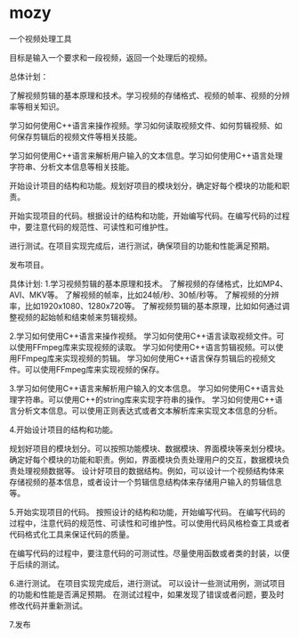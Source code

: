 # mozy
一个视频处理工具



目标是输入一个要求和一段视频，返回一个处理后的视频。

总体计划：

了解视频剪辑的基本原理和技术。学习视频的存储格式、视频的帧率、视频的分辨率等相关知识。

学习如何使用C++语言来操作视频。学习如何读取视频文件、如何剪辑视频、如何保存剪辑后的视频文件等相关技能。

学习如何使用C++语言来解析用户输入的文本信息。学习如何使用C++语言处理字符串、分析文本信息等相关技能。

开始设计项目的结构和功能。规划好项目的模块划分，确定好每个模块的功能和职责。

开始实现项目的代码。根据设计的结构和功能，开始编写代码。在编写代码的过程中，要注意代码的规范性、可读性和可维护性。

进行测试。在项目实现完成后，进行测试，确保项目的功能和性能满足预期。

发布项目。

具体计划:
1.学习视频剪辑的基本原理和技术。
了解视频的存储格式，比如MP4、AVI、MKV等。
了解视频的帧率，比如24帧/秒、30帧/秒等。
了解视频的分辨率，比如1920x1080、1280x720等。
了解视频剪辑的基本原理，比如如何通过调整视频的起始帧和结束帧来剪辑视频。


2.学习如何使用C++语言来操作视频。
学习如何使用C++语言读取视频文件。可以使用FFmpeg库来实现视频的读取。
学习如何使用C++语言剪辑视频。可以使用FFmpeg库来实现视频的剪辑。
学习如何使用C++语言保存剪辑后的视频文件。可以使用FFmpeg库来实现视频的保存。


3.学习如何使用C++语言来解析用户输入的文本信息。
学习如何使用C++语言处理字符串。可以使用C++的string库来实现字符串的操作。
学习如何使用C++语言分析文本信息。可以使用正则表达式或者文本解析库来实现文本信息的分析。

4.开始设计项目的结构和功能。

规划好项目的模块划分。可以按照功能模块、数据模块、界面模块等来划分模块。
确定好每个模块的功能和职责。例如，界面模块负责处理用户的交互，数据模块负责处理视频数据等。
设计好项目的数据结构。例如，可以设计一个视频结构体来存储视频的基本信息，或者设计一个剪辑信息结构体来存储用户输入的剪辑信息等。

5.开始实现项目的代码。
按照设计的结构和功能，开始编写代码。
在编写代码的过程中，注意代码的规范性、可读性和可维护性。可以使用代码风格检查工具或者代码格式化工具来保证代码的质量。

在编写代码的过程中，要注意代码的可测试性。尽量使用函数或者类的封装，以便于后续的测试。


6.进行测试。
在项目实现完成后，进行测试。
可以设计一些测试用例，测试项目的功能和性能是否满足预期。
在测试过程中，如果发现了错误或者问题，要及时修改代码并重新测试。


7.发布

